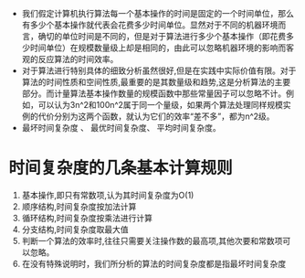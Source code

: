 * 我们假定计算机执行算法每一个基本操作的时间是固定的一个时间单位，那么有多少个基本操作就代表会花费多少时间单位。显然对于不同的机器环境而言，确切的单位时间是不同的，但是对于算法进行多少个基本操作（即花费多少时间单位）在规模数量级上却是相同的，由此可以忽略机器环境的影响而客观的反应算法的时间效率。
* 对于算法进行特别具体的细致分析虽然很好,但是在实践中实际价值有限。对于算法的时间性质和空间性质,最重要的是其数量级和趋势,这是分析算法的主要部分。而计量算法基本操作数量的规模函数中那些常量因子可以忽略不计。例如，可以认为3n^2和100n^2属于同一个量级，如果两个算法处理同样规模实例的代价分别为这两个函数，就认为它们的效率“差不多”，都为n^2级。
* 最坏时间复杂度 、 最优时间复杂度、 平均时间复杂度。
# 时间复杂度的几条基本计算规则
1. 基本操作,即只有常数项,认为其时间复杂度为O(1)
2. 顺序结构,时间复杂度按加法计算
3. 循环结构,时间复杂度按乘法进行计算
4. 分支结构,时间复杂度取最大值
5. 判断一个算法的效率时,往往只需要关注操作数的最高项,其他次要和常数项可以忽略。
6. 在没有特殊说明时，我们所分析的算法的时间复杂度都是指最坏时间复杂度